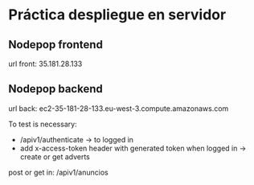 # Práctica despliegue en servidor

## Nodepop frontend
url front: 35.181.28.133

## Nodepop backend
url back: ec2-35-181-28-133.eu-west-3.compute.amazonaws.com

To test is necessary:

 - /apiv1/authenticate -> to logged in
 - add x-access-token header with generated token when logged in -> create or get adverts
 
 post or get in: /apiv1/anuncios 
